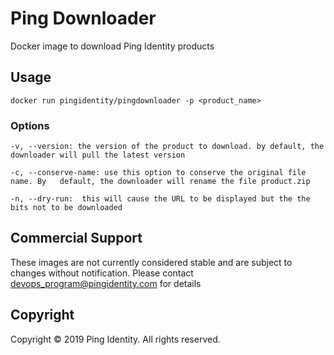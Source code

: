 # Ping Downloader
Docker image to download Ping Identity products

## Usage
```shell
docker run pingidentity/pingdownloader -p <product_name>
```
### Options
```shell 
-v, --version: the version of the product to download. by default, the downloader will pull the latest version

-c, --conserve-name: use this option to conserve the original file name. By   default, the downloader will rename the file product.zip

-n, --dry-run:	this will cause the URL to be displayed but the the bits not to be downloaded

```


## Commercial Support
These images are not currently considered stable and are subject to changes without notification.
Please contact devops_program@pingidentity.com for details


## Copyright
Copyright © 2019 Ping Identity. All rights reserved.